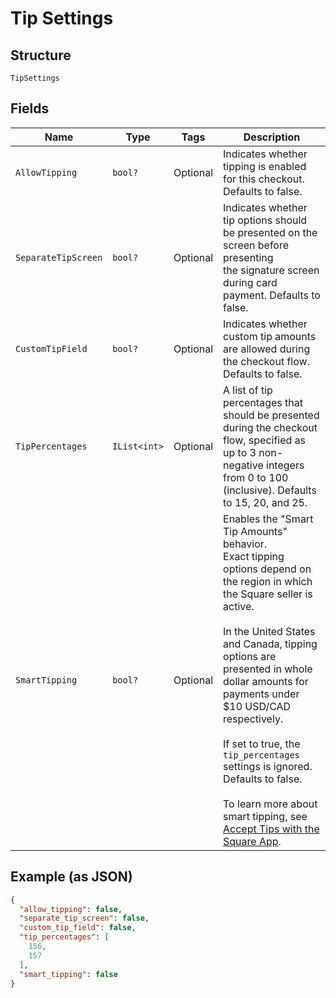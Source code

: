 
# Tip Settings

## Structure

`TipSettings`

## Fields

| Name | Type | Tags | Description |
|  --- | --- | --- | --- |
| `AllowTipping` | `bool?` | Optional | Indicates whether tipping is enabled for this checkout. Defaults to false. |
| `SeparateTipScreen` | `bool?` | Optional | Indicates whether tip options should be presented on the screen before presenting<br>the signature screen during card payment. Defaults to false. |
| `CustomTipField` | `bool?` | Optional | Indicates whether custom tip amounts are allowed during the checkout flow. Defaults to false. |
| `TipPercentages` | `IList<int>` | Optional | A list of tip percentages that should be presented during the checkout flow, specified as<br>up to 3 non-negative integers from 0 to 100 (inclusive). Defaults to 15, 20, and 25. |
| `SmartTipping` | `bool?` | Optional | Enables the "Smart Tip Amounts" behavior.<br>Exact tipping options depend on the region in which the Square seller is active.<br><br>In the United States and Canada, tipping options are presented in whole dollar amounts for<br>payments under $10 USD/CAD respectively.<br><br>If set to true, the `tip_percentages` settings is ignored.<br>Defaults to false.<br><br>To learn more about smart tipping, see [Accept Tips with the Square App](https://squareup.com/help/us/en/article/5069-accept-tips-with-the-square-app). |

## Example (as JSON)

```json
{
  "allow_tipping": false,
  "separate_tip_screen": false,
  "custom_tip_field": false,
  "tip_percentages": [
    156,
    157
  ],
  "smart_tipping": false
}
```


